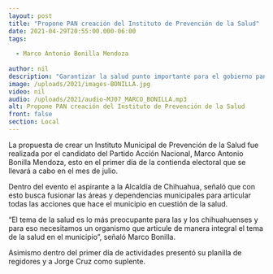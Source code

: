 ```yaml
---
layout: post
title: "Propone PAN creación del Instituto de Prevención de la Salud"
date: 2021-04-29T20:55:00.000-06:00
tags:
  
  - Marco Antonio Bonilla Mendoza
  
author: nil
description: "Garantizar la salud punto importante para el gobierno panista, afirma Marco Quezada."
image: /uploads/2021/images-BONILLA.jpg
video: nil
audio: /uploads/2021/audio-MJ07_MARCO_BONILLA.mp3
alt: Propone PAN creación del Instituto de Prevención de la Salud
front: false
section: Local
---
```


La propuesta de crear un Instituto Municipal de Prevención de la Salud fue realizada por el candidato del Partido Acción Nacional, Marco Antonio Bonilla Mendoza, esto en el primer día de la contienda electoral que se llevará a cabo en el mes de julio.

Dentro del evento el aspirante a la Alcaldía de Chihuahua, señaló que con esto busca fusionar las áreas y dependencias municipales para articular todas las acciones que hace el municipio en cuestión de la salud. 

“El  tema de la salud es  lo más preocupante para las y los chihuahuenses y para eso necesitamos un organismo que articule de manera integral el tema de la salud en el municipio”, señaló Marco Bonilla.

Asimismo dentro del primer día de actividades presentó su planilla de regidores y a Jorge Cruz como suplente.
